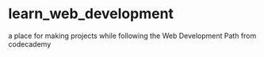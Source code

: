 # learn_web_development
a place for making projects while following the Web Development Path from codecademy
